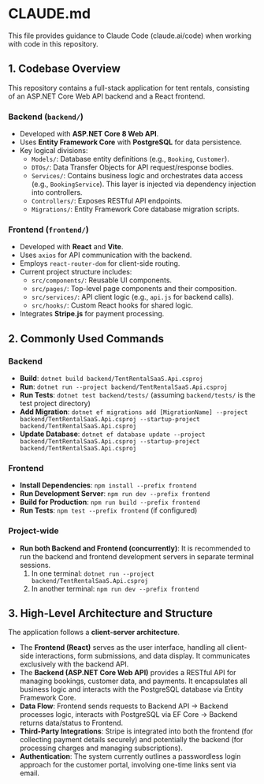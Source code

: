 # CLAUDE.md

This file provides guidance to Claude Code (claude.ai/code) when working with code in this repository.

## 1. Codebase Overview

This repository contains a full-stack application for tent rentals, consisting of an ASP.NET Core Web API backend and a React frontend.

### Backend (`backend/`)
- Developed with **ASP.NET Core 8 Web API**.
- Uses **Entity Framework Core** with **PostgreSQL** for data persistence.
- Key logical divisions:
    - `Models/`: Database entity definitions (e.g., `Booking`, `Customer`).
    - `DTOs/`: Data Transfer Objects for API request/response bodies.
    - `Services/`: Contains business logic and orchestrates data access (e.g., `BookingService`). This layer is injected via dependency injection into controllers.
    - `Controllers/`: Exposes RESTful API endpoints.
    - `Migrations/`: Entity Framework Core database migration scripts.

### Frontend (`frontend/`)
- Developed with **React** and **Vite**.
- Uses `axios` for API communication with the backend.
- Employs `react-router-dom` for client-side routing.
- Current project structure includes:
    - `src/components/`: Reusable UI components.
    - `src/pages/`: Top-level page components and their composition.
    - `src/services/`: API client logic (e.g., `api.js` for backend calls).
    - `src/hooks/`: Custom React hooks for shared logic.
- Integrates **Stripe.js** for payment processing.

## 2. Commonly Used Commands

### Backend
- **Build**: `dotnet build backend/TentRentalSaaS.Api.csproj`
- **Run**: `dotnet run --project backend/TentRentalSaaS.Api.csproj`
- **Run Tests**: `dotnet test backend/tests/` (assuming `backend/tests/` is the test project directory)
- **Add Migration**: `dotnet ef migrations add [MigrationName] --project backend/TentRentalSaaS.Api.csproj --startup-project backend/TentRentalSaaS.Api.csproj`
- **Update Database**: `dotnet ef database update --project backend/TentRentalSaaS.Api.csproj --startup-project backend/TentRentalSaaS.Api.csproj`

### Frontend
- **Install Dependencies**: `npm install --prefix frontend`
- **Run Development Server**: `npm run dev --prefix frontend`
- **Build for Production**: `npm run build --prefix frontend`
- **Run Tests**: `npm test --prefix frontend` (if configured)

### Project-wide
- **Run both Backend and Frontend (concurrently)**: It is recommended to run the backend and frontend development servers in separate terminal sessions.
    1.  In one terminal: `dotnet run --project backend/TentRentalSaaS.Api.csproj`
    2.  In another terminal: `npm run dev --prefix frontend`

## 3. High-Level Architecture and Structure

The application follows a **client-server architecture**.

- The **Frontend (React)** serves as the user interface, handling all client-side interactions, form submissions, and data display. It communicates exclusively with the backend API.
- The **Backend (ASP.NET Core Web API)** provides a RESTful API for managing bookings, customer data, and payments. It encapsulates all business logic and interacts with the PostgreSQL database via Entity Framework Core.
- **Data Flow**: Frontend sends requests to Backend API → Backend processes logic, interacts with PostgreSQL via EF Core → Backend returns data/status to Frontend.
- **Third-Party Integrations**: Stripe is integrated into both the frontend (for collecting payment details securely) and potentially the backend (for processing charges and managing subscriptions).
- **Authentication**: The system currently outlines a passwordless login approach for the customer portal, involving one-time links sent via email.
